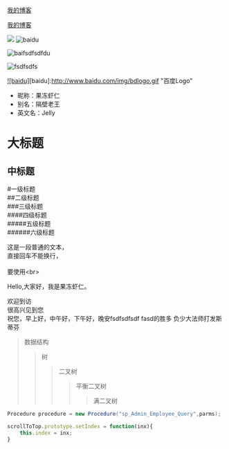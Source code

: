 


[我的博客](http://blog.csdn.net/guodongxiaren)

[我的博客](http://blog.csdn.net/guodongxiaren "悬停显示")

![](http://www.baidu.com/img/bdlogo.gif)
![baidu](http://www.baidu.com/img/bdlogo.gif) 

![baifsdfsdfdu](http://www.baidu.com/img/bdlogo.gif "百度logo")



![fsdfsdfs](https://github.com/guodongxiaren/ImageCache/raw/master/Logo/foryou.gif)

[![baidu]](http://baidu.com)[baidu]:http://www.baidu.com/img/bdlogo.gif "百度Logo"




* 昵称：果冻虾仁  
* 别名：隔壁老王  
* 英文名：Jelly 



大标题  
==== 

中标题  
------- 

#一级标题  
##二级标题  
###三级标题  
####四级标题  
#####五级标题  
######六级标题 

这是一段普通的文本，  
直接回车不能换行，<br>  
要使用\<br> 


Hello,大家好，我是果冻虾仁。


欢迎到访  
很高兴见到您  
祝您，早上好，中午好，下午好，晚安fsdfsdfsdf fasd的胜多
负少大法师打发斯蒂芬


>数据结构  
>>树  
>>>二叉树  
>>>>平衡二叉树  
>>>>>满二叉树


```java
Procedure procedure = new Procedure("sp_Admin_Employee_Query",parms); 
```

```javascript
scrollToTop.prototype.setIndex = function(inx){
    this.index = inx;
}
